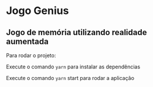 # Jogo Genius
## Jogo de memória utilizando realidade aumentada

Para rodar o projeto:

Execute o comando ```yarn``` para instalar as dependências

Execute o comando ```yarn``` start para rodar a aplicação
